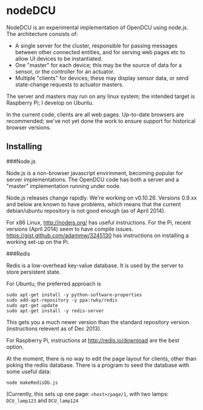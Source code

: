 nodeDCU
=======

NodeDCU is an experimental implementation of OpenDCU using node.js. The architecture consists of:

* A single server for the cluster, responsible for passing messages between other connected entities, and for serving web pages etc to allow UI devices to be instantiated.
* One "master" for each device; this may be the source of data for a sensor, or the controller for an actuator.
* Multiple "clients" for devices; these may display sensor data, or send state-change requests to actuator masters.

The server and masters may run on any linux system; the intended target is Raspberry Pi; I develop on Ubuntu.

In the current code, clients are all web pages. Up-to-date browsers are recommended; we've not yet done the work to ensure support for historical browser versions.

Installing
----------
###Node.js

Node.js is a non-browser javascript envirinment, becoming popular for server implementations. The OpenDCU code has both a server and a "master" implementation running under node.

Node.js releases change rapidly. We're working on v0.10.26. Versions 0.9.xx and below are known to have problems, which means that the current debian/ubuntu repository is not good enough (as of April 2014).

For x86 Linux, http://nodejs.org/ has useful instructions. For the Pi, recent versions (April 2014) seem to have compile issues. https://gist.github.com/adammw/3245130 has instructions on installing a working set-up on the Pi.


###Redis

Redis is a low-overhead key-value database. It is used by the server to store persistent state.

For Ubuntu, the preferred approach is

    sudo apt-get install -y python-software-properties
    sudo add-apt-repository -y ppa:rwky/redis
    sudo apt-get update
    sudo apt-get install -y redis-server

This gets you a much newer version than the standard repository version. (instructions relevent as of Dec 2013).

For Raspberry Pi, instructions at http://redis.io/download are the best option.

At the moment, there is no way to edit the page layout for clients, other than poking the rediis database. There is a program to seed the database with some useful data:

    node makeRedisDb.js

(Currently, this sets up one page: `<host>/page/1`, with two lamps: `DCU_lamp123` and `DCU_lamp124`


